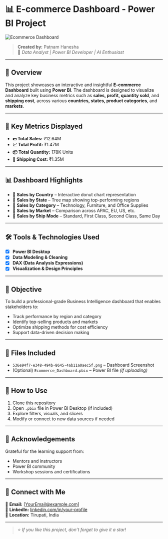 # 📊 E-commerce Dashboard - Power BI Project

![Ecommerce Dashboard](./536e94f7-e348-494b-8645-4ab11a0aec5f.png)

> **Created by:** Patnam Hanesha  
> 🚀 *Data Analyst | Power BI Developer | AI Enthusiast*

---

## 📌 Overview

This project showcases an interactive and insightful **E-commerce Dashboard** built using **Power BI**. The dashboard is designed to visualize and analyze key business metrics such as **sales, profit, quantity sold**, and **shipping cost**, across various **countries, states, product categories**, and **markets**.

---

## 📂 Key Metrics Displayed

- **💵 Total Sales:** ₹12.64M  
- **📈 Total Profit:** ₹1.47M  
- **📦 Total Quantity:** 178K Units  
- **🚚 Shipping Cost:** ₹1.35M  

---

## 📊 Dashboard Highlights

- 🔹 **Sales by Country** – Interactive donut chart representation  
- 🔹 **Sales by State** – Tree map showing top-performing regions  
- 🔹 **Sales by Category** – Technology, Furniture, and Office Supplies  
- 🔹 **Sales by Market** – Comparison across APAC, EU, US, etc.  
- 🔹 **Sales by Ship Mode** – Standard, First Class, Second Class, Same Day  

---

## 🛠 Tools & Technologies Used

- [x] **Power BI Desktop**  
- [x] **Data Modeling & Cleaning**  
- [x] **DAX (Data Analysis Expressions)**  
- [x] **Visualization & Design Principles**

---

## 🎯 Objective

To build a professional-grade Business Intelligence dashboard that enables stakeholders to:
- Track performance by region and category
- Identify top-selling products and markets
- Optimize shipping methods for cost efficiency
- Support data-driven decision making

---

## 📁 Files Included

- `536e94f7-e348-494b-8645-4ab11a0aec5f.png` – Dashboard Screenshot  
- (Optional) `Ecommerce_Dashboard.pbix` – Power BI file *(if uploading)*

---

## 📢 How to Use

1. Clone this repository  
2. Open `.pbix` file in Power BI Desktop (if included)  
3. Explore filters, visuals, and slicers  
4. Modify or connect to new data sources if needed  

---

## 🙌 Acknowledgements

Grateful for the learning support from:
- Mentors and instructors  
- Power BI community  
- Workshop sessions and certifications  

---

## 🔗 Connect with Me

📧 **Email:** [YourEmail@example.com]  
💼 **LinkedIn:** [linkedin.com/in/your-profile](https://linkedin.com/in/your-profile)  
📍 **Location:** Tirupati, India  

---

> ⭐ *If you like this project, don’t forget to give it a star!*

